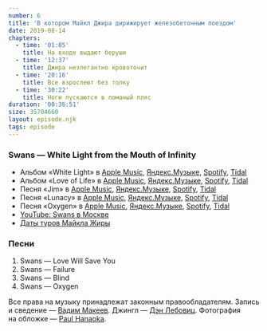```yaml
---
number: 6
title: 'В котором Майкл Джира дирижирует железобетонным поездом'
date: 2019-08-14
chapters:
  - time: '01:05'
    title: На входе выдают беруши
  - time: '12:37'
    title: Джира неэлегантно кровоточит
  - time: '20:16'
    title: Все взрослеют без толку
  - time: '30:22'
    title: Ноги пускаются в ломаный пляс
duration: '00:36:51'
size: 35704660
layout: episode.njk
tags: episode
---
```


### Swans — White Light from the Mouth of Infinity

- Альбом «White Light» в
  [Apple Music](https://music.apple.com/album/1054671832),
  [Яндекс.Музыке](https://music.yandex.ru/album/6215652),
  [Spotify](https://open.spotify.com/album/5sZc6Cya4QYkMLajvoj5Ts),
  [Tidal](https://tidal.com/browse/album/52902543)
- Альбом «Love of Life» в
  [Apple Music](https://music.apple.com/album/1054668297),
  [Яндекс.Музыке](https://music.yandex.ru/album/6219343),
  [Spotify](https://open.spotify.com/album/0Jl1mUW72D8PgVCMI0OmwQ),
  [Tidal](https://tidal.com/browse/album/78633983)
- Песня «Jim» в
  [Apple Music](https://music.apple.com/album/895627622?i=895627665),
  [Яндекс.Музыке](https://music.yandex.ru/album/1747162/track/16011144),
  [Spotify](https://open.spotify.com/track/2mdjoy2k2zvHybQoQvvkHJ),
  [Tidal](https://tidal.com/browse/track/25777392)
- Песня «Lunacy» в
  [Apple Music](https://music.apple.com/album/895626694?i=895626705),
  [Яндекс.Музыке](https://music.yandex.ru/album/1747163/track/16011150),
  [Spotify](https://open.spotify.com/track/4UaQNw4hgvSDftmGxXgJ1j),
  [Tidal](https://tidal.com/browse/track/20170528)
- Песня «Oxygen» в
  [Apple Music](https://music.apple.com/album/836834698?i=836834782),
  [Яндекс.Музыке](https://music.yandex.ru/album/6217182/track/46161437),
  [Spotify](https://open.spotify.com/track/4Xuq7qkAItiEYDAYqwWTOp),
  [Tidal](http://tidal.com/browse/track/28384198)
- [YouTube: Swans в Москве](https://youtu.be/2t29OLChCyw)
- [Даты туров Майкла Жиры](https://younggodrecords.com/pages/tour-dates)

### Песни

1. Swans — Love Will Save You
2. Swans — Failure
3. Swans — Blind
4. Swans — Oxygen

Все права на музыку принадлежат законным правообладателям. Запись и сведение — [Вадим Макеев](https://twitter.com/pepelsbey). Джингл — [Дэн Лебовиц](https://www.youtube.com/channel/UC38A5qHrlc_Zgua7vL4b96w). Фотография на обложке — [Paul Hanaoka](https://unsplash.com/photos/rYchmOEzWlo).
